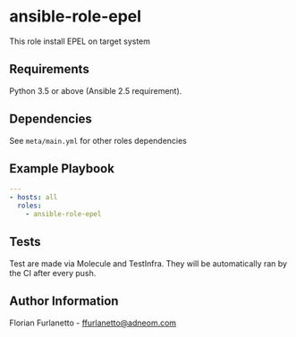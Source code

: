 # ansible-role-epel

This role install EPEL on target system

Requirements
------------

Python 3.5 or above (Ansible 2.5 requirement).

Dependencies
------------

See `meta/main.yml` for other roles dependencies

Example Playbook
----------------

```yaml
---
- hosts: all
  roles:
    - ansible-role-epel
```

Tests
-----

Test are made via Molecule and TestInfra. They will be automatically ran by the CI after every push.

Author Information
------------------

Florian Furlanetto - ffurlanetto@adneom.com
